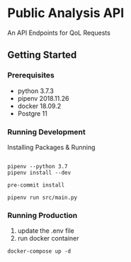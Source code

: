 # Public Analysis API

An API Endpoints for QoL Requests

## Getting Started

### Prerequisites

- python 3.7.3
- pipenv 2018.11.26
- docker 18.09.2
- Postgre 11

### Running Development

Installing Packages & Running

```lan=shell

pipenv --python 3.7
pipenv install --dev

pre-commit install

pipenv run src/main.py
```

### Running Production

1. update the .env file
2. run docker container

```lan=shell
docker-compose up -d
```
